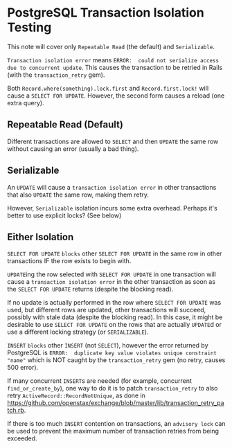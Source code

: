 # PostgreSQL Transaction Isolation Testing

This note will cover only `Repeatable Read` (the default) and `Serializable`.

`Transaction isolation error` means `ERROR:  could not serialize access due to concurrent update`.
This causes the transaction to be retried in Rails (with the `transaction_retry` gem).

Both `Record.where(something).lock.first` and `Record.first.lock!` will cause a `SELECT FOR UPDATE`.
However, the second form causes a reload (one extra query).

## Repeatable Read (Default)

Different transactions are allowed to `SELECT` and then `UPDATE`
the same row without causing an error (usually a bad thing).

## Serializable

An `UPDATE` will cause a `transaction isolation error` in other transactions
that also `UPDATE` the same row, making them retry.

However, `Serializable` isolation incurs some extra overhead.
Perhaps it's better to use explicit locks? (See below)

## Either Isolation

`SELECT FOR UPDATE` `blocks` other `SELECT FOR UPDATE` in the same row
in other transactions IF the row exists to begin with.

`UPDATE`ing the row selected with `SELECT FOR UPDATE` in one transaction
will cause a `transaction isolation error` in the other transaction
as soon as the `SELECT FOR UPDATE` returns (despite the blocking read).

If no update is actually performed in the row where `SELECT FOR UPDATE` was used,
but different rows are updated, other transactions will succeed, possibly with stale data
(despite the blocking read).
In this case, it might be desirable to use `SELECT FOR UPDATE`
on the rows that are actually `UPDATE`d or use a different locking strategy (or `SERIALIZABLE`).

`INSERT` `blocks` other `INSERT` (not `SELECT`), however the error returned by PostgreSQL is
`ERROR:  duplicate key value violates unique constraint "name"`
which is NOT caught by the `transaction_retry` gem (no retry, causes 500 error).

If many concurrent `INSERT`s are needed (for example, concurrent `find_or_create_by`),
one way to do it is to patch `transaction_retry` to also retry `ActiveRecord::RecordNotUnique`,
as done in https://github.com/openstax/exchange/blob/master/lib/transaction_retry_patch.rb.

If there is too much `INSERT` contention on transactions,
an `advisory lock` can be used to prevent the maximum number of
transaction retries from being exceeded.
